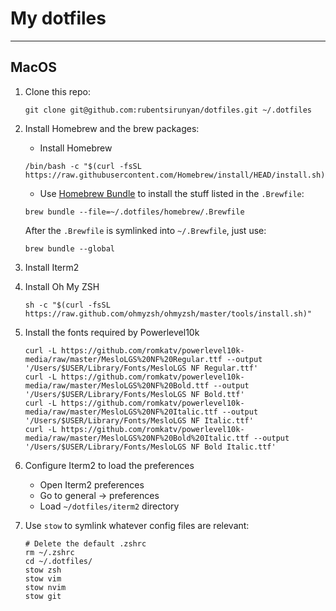 # My dotfiles

---

## MacOS

1. Clone this repo:

   ```shell
   git clone git@github.com:rubentsirunyan/dotfiles.git ~/.dotfiles
   ```

2. Install Homebrew and the brew packages:
   - Install Homebrew
    ```shell
    /bin/bash -c "$(curl -fsSL https://raw.githubusercontent.com/Homebrew/install/HEAD/install.sh)"
    ```

   - Use [Homebrew Bundle](https://github.com/Homebrew/homebrew-bundle) to install the stuff listed in the `.Brewfile`:
   ```shell
   brew bundle --file=~/.dotfiles/homebrew/.Brewfile
   ```

   After the `.Brewfile` is symlinked into `~/.Brewfile`, just use:

   ```shell
   brew bundle --global
   ```

3. Install Iterm2

4. Install Oh My ZSH
   ```shell
   sh -c "$(curl -fsSL https://raw.github.com/ohmyzsh/ohmyzsh/master/tools/install.sh)"
   ```

5. Install the fonts required by Powerlevel10k
   ```shell
   curl -L https://github.com/romkatv/powerlevel10k-media/raw/master/MesloLGS%20NF%20Regular.ttf --output '/Users/$USER/Library/Fonts/MesloLGS NF Regular.ttf'
   curl -L https://github.com/romkatv/powerlevel10k-media/raw/master/MesloLGS%20NF%20Bold.ttf --output '/Users/$USER/Library/Fonts/MesloLGS NF Bold.ttf'
   curl -L https://github.com/romkatv/powerlevel10k-media/raw/master/MesloLGS%20NF%20Italic.ttf --output '/Users/$USER/Library/Fonts/MesloLGS NF Italic.ttf'
   curl -L https://github.com/romkatv/powerlevel10k-media/raw/master/MesloLGS%20NF%20Bold%20Italic.ttf --output '/Users/$USER/Library/Fonts/MesloLGS NF Bold Italic.ttf'
   ```

6. Configure Iterm2 to load the preferences
   - Open Iterm2 preferences
   - Go to general -> preferences
   - Load `~/dotfiles/iterm2` directory

7. Use `stow` to symlink whatever config files are relevant:

   ```shell
   # Delete the default .zshrc
   rm ~/.zshrc
   cd ~/.dotfiles/
   stow zsh
   stow vim
   stow nvim
   stow git
   ```

